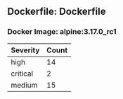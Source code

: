 ## Dockerfile: Dockerfile

### Docker Image: alpine:3.17.0_rc1
| Severity | Count |
|----------|-------|
| high | 14 |
| critical | 2 |
| medium | 15 |